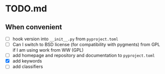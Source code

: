 # TODO.md

## When convenient

- [ ] hook version into `__init__.py` from `pyproject.toml`
- [ ] Can I switch to BSD license (for compatibility with pygments) from GPL if I am using work from WW (GPL)
- [ ] add homepage and repository and documentation to `pyproject.toml`
- [x] add keywords
- [ ] add classifiers
